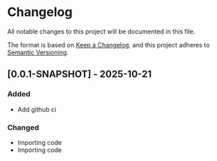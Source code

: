 # Changelog

All notable changes to this project will be documented in this file.

The format is based on [Keep a Changelog](https://keepachangelog.com/en/1.0.0/),
and this project adheres to [Semantic Versioning](https://semver.org/spec/v2.0.0.html).

## [0.0.1-SNAPSHOT] - 2025-10-21

### Added

- Add github ci

### Changed

- Importing code
- Importing code


<!-- generated by git-cliff -->
